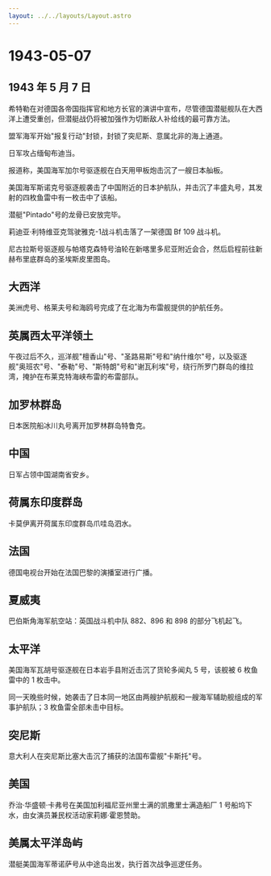 ```yaml
---
layout: ../../layouts/Layout.astro
---
```


# 1943-05-07

## 1943 年 5 月 7 日

希特勒在对德国各帝国指挥官和地方长官的演讲中宣布，尽管德国潜艇舰队在大西洋上遭受重创，但潜艇战仍将被加强作为切断敌人补给线的最可靠方法。

盟军海军开始"报复行动"封锁，封锁了突尼斯、意属北非的海上通道。

日军攻占缅甸布迪当。

报道称，美国海军加尔号驱逐舰在白天用甲板炮击沉了一艘日本舢板。

美国海军斯诺克号驱逐舰袭击了中国附近的日本护航队，并击沉了丰盛丸号，其发射的四枚鱼雷中有一枚击中了该船。

潜艇"Pintado"号的龙骨已安放完毕。

莉迪亚·利特维亚克驾驶雅克-1战斗机击落了一架德国 Bf 109 战斗机。

尼古拉斯号驱逐舰与帕塔克森特号油轮在新喀里多尼亚附近会合，然后启程前往新赫布里底群岛的圣埃斯皮里图岛。

## 大西洋

美洲虎号、格莱夫号和海鸥号完成了在北海为布雷舰提供的护航任务。

## 英属西太平洋领土

午夜过后不久，巡洋舰"檀香山"号、"圣路易斯"号和"纳什维尔"号，以及驱逐舰"奥班农"号、"泰勒"号、"斯特朗"号和"谢瓦利埃"号，绕行所罗门群岛的维拉湾，掩护在布莱克特海峡布雷的布雷部队。

## 加罗林群岛

日本医院船冰川丸号离开加罗林群岛特鲁克。

## 中国

日军占领中国湖南省安乡。

## 荷属东印度群岛

卡莫伊离开荷属东印度群岛爪哇岛泗水。

## 法国

德国电视台开始在法国巴黎的演播室进行广播。

## 夏威夷

巴伯斯角海军航空站：英国战斗机中队 882、896 和 898 的部分飞机起飞。

## 太平洋

美国海军瓦胡号驱逐舰在日本岩手县附近击沉了货轮多闻丸 5 号，该舰被 6
枚鱼雷中的 1 枚击中。

同一天晚些时候，她袭击了日本同一地区由两艘护航舰和一艘海军辅助舰组成的军事护航队；3
枚鱼雷全部未击中目标。

## 突尼斯

意大利人在突尼斯比塞大击沉了捕获的法国布雷舰"卡斯托"号。

## 美国

乔治·华盛顿·卡弗号在美国加利福尼亚州里士满的凯撒里士满造船厂 1
号船坞下水，由女演员兼民权活动家莉娜·霍恩赞助。

## 美属太平洋岛屿

潜艇美国海军蒂诺萨号从中途岛出发，执行首次战争巡逻任务。